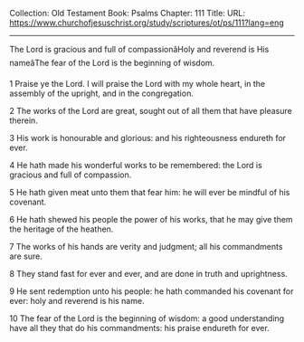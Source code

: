 Collection: Old Testament
Book: Psalms
Chapter: 111
Title: 
URL: https://www.churchofjesuschrist.org/study/scriptures/ot/ps/111?lang=eng

---

The Lord is gracious and full of compassionâHoly and reverend is His nameâThe fear of the Lord is the beginning of wisdom.

1 Praise ye the Lord. I will praise the Lord with my whole heart, in the assembly of the upright, and in the congregation.

2 The works of the Lord are great, sought out of all them that have pleasure therein.

3 His work is honourable and glorious: and his righteousness endureth for ever.

4 He hath made his wonderful works to be remembered: the Lord is gracious and full of compassion.

5 He hath given meat unto them that fear him: he will ever be mindful of his covenant.

6 He hath shewed his people the power of his works, that he may give them the heritage of the heathen.

7 The works of his hands are verity and judgment; all his commandments are sure.

8 They stand fast for ever and ever, and are done in truth and uprightness.

9 He sent redemption unto his people: he hath commanded his covenant for ever: holy and reverend is his name.

10 The fear of the Lord is the beginning of wisdom: a good understanding have all they that do his commandments: his praise endureth for ever.
